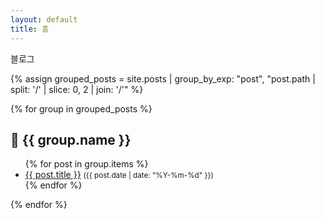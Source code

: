 ```yaml
---
layout: default
title: 홈
---
```


블로그

{% assign grouped_posts = site.posts | group_by_exp: "post", "post.path | split: '/' | slice: 0, 2 | join: '/'" %}


{% for group in grouped_posts %}
  <h2>📂 {{ group.name }}</h2>
  <ul>
    {% for post in group.items %}
      <li>
        <a href="{{ post.url }}">{{ post.title }}</a>
        <small>({{ post.date | date: "%Y-%m-%d" }})</small>
      </li>
    {% endfor %}
  </ul>
{% endfor %}
